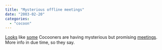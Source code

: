 ```yaml
---
title: "Mysterious offline meetings"
date: "2003-02-20"
categories: 
  - "cocoon"
---
```


[Looks](http://radio.weblogs.com/0103021/2003/02/18.html#a752) like [some](http://www.anyware-tech.com/blogs/sylvain/archives/000033.html) Cocooners are having mysterious but promising [meetings](http://blogs.cocoondev.org/stevenn/archives/000749.html). More info in due time, so they say.

